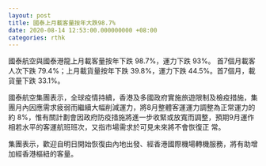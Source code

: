 ```yaml
---
layout: post
title: 國泰上月載客量按年大跌98.7%
date: 2020-08-14 12:53:00.000000000 +08:00
categories: rthk
---
```


國泰航空與國泰港龍上月載客量按年下跌 98.7%，運力下跌 93%。 首7個月載客人次下跌 79.4%；上月載貨量按年下跌 39.8%，運力下跌 44.5%。首7個月，載貨量下跌 33.1%。

國泰航空集團表示，全球疫情持續，香港及多國政府實施旅遊限制及檢疫措施，集團月內因應需求疲弱而繼續大幅削減運力，將8月整體客運運力調整為正常運力的約 8%，惟有關計劃會因政府防疫措施將進一步收緊或放寬而調整，預期9月運作相若水平的客運航班班次，又指市場需求於可見未來將不會恢復正 常。

集團表示，歡迎自明日開始恢復由內地出發、經香港國際機場轉機服務，將有助增加經香港樞紐的客量。
